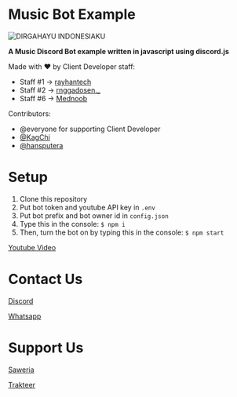 # Music Bot Example
   
  ![DIRGAHAYU INDONESIAKU](https://cdn.discordapp.com/attachments/733256504794152990/744766292673953853/20200817_095551.jpg)

  **A Music Discord Bot example written in javascript using discord.js**
  
  Made with ♥ by Client Developer staff: 
  - Staff #1 -> [rayhantech](https://github.com/rayhantech)
  - Staff #2 -> [rnggadosen._](https://github.com/RanggaGultom)
  - Staff #6 -> [Mednoob](https://github.com/Mednoob)
  
  Contributors:
  - @everyone for supporting Client Developer
  - [@KagChi](https://github.com/KagChi/)
  - [@hansputera](https://github.com/hansputera/)
  
# Setup
  1. Clone this repository
  2. Put bot token and youtube API key in `.env`
  3. Put bot prefix and bot owner id in `config.json`
  4. Type this in the console: `$ npm i`
  5. Then, turn the bot on by typing this in the console: `$ npm start`
  
  [Youtube Video](https://youtu.be/rigmqMtWfzM)
  
# Contact Us
 [Discord](https://clientdev.glitch.me/discord)
 
 [Whatsapp](https://chat.whatsapp.com/FRbJk3AIMwL2pKe95IrBwX)
 
# Support Us
[Saweria](https://clientdev.glitch.me/donate/saweria)

[Trakteer](https://clientdev.glitch.me/donate/trakteer)
